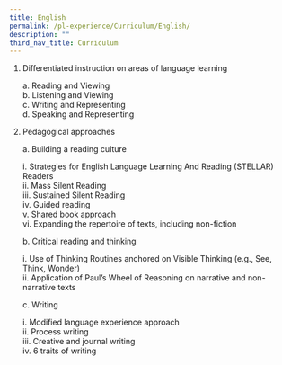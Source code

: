 ```yaml
---
title: English
permalink: /pl-experience/Curriculum/English/
description: ""
third_nav_title: Curriculum
---
```

1. Differentiated instruction on areas of language learning  

	a. Reading and Viewing  
	b. Listening and Viewing  
	c. Writing and Representing  
	d. Speaking and Representing  

2. Pedagogical approaches  

	 a. Building a reading culture  

	i. Strategies for English Language Learning And Reading (STELLAR) Readers  
	ii. Mass Silent Reading  
	iii. Sustained Silent Reading  
	iv. Guided reading  
	v. Shared book approach  
	vi. Expanding the repertoire of texts, including non-fiction  


	b. Critical reading and thinking  

	i. Use of Thinking Routines anchored on Visible Thinking (e.g., See, Think, Wonder)  
	ii. Application of Paul’s Wheel of Reasoning on narrative and non-narrative texts  


	c. Writing  

	i. Modified language experience approach  
	ii. Process writing  
	iii. Creative and journal writing  
	iv. 6 traits of writing